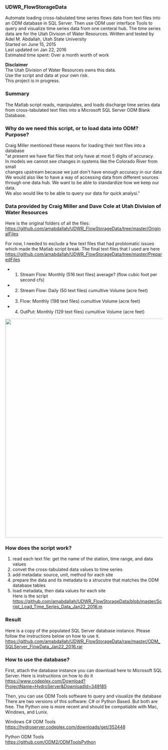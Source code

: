 ### UDWR_FlowStorageData
Automate loading cross-tabulated time series flows data from text files into an ODM database in SQL Server. Then use ODM user interface Tools to query and visualize time series data from one centeral hub. The time series data are for the Utah Division of Water Resources. 
Written and tested by Adel M. Abdallah, Utah State University  
Started on June 15, 2015   
Last updated on Jan 22, 2016   
Estimated time spent: Over a month worth of work  

**Disclaimer**   
The Utah Division of Water Resources owns this data.  
Use the script and data at your own risk.   
This project is in progress.   

### Summary
The Matlab script reads, manipulates, and loads discharge time series data from 
cross-tabulated text files into a Microsoft SQL Server ODM Blank Database. 

### Why do we need this script, or to load data into ODM? Purpose?
Craig Miller mentioned these reaons for loading their text files into a database   
"at present we have flat files that only have at most 5 digits of accuracy.   
In models we cannot see changes in systems like the Colorado River from small   
changes upstream because we just don't have enough accuracy in our data    
We would also like to have a way of accessing data from different sources    
through one data hub.  We want to be able to standardize how we keep our data.  
We also would like to be able to query our data for quick analysi."    

### Data provided by Craig Miller and Dave Cole at Utah Division of Water Resources      
Here is the original folders of all the files:
https://github.com/amabdallah/UDWR_FlowStorageData/tree/master/OriginalFiles    

For now, I needed to exclude a few text files that had problomatic issues which made the Matlab script break. The final text files that I used are here 
https://github.com/amabdallah/UDWR_FlowStorageData/tree/master/PreparedFiles    
* 1. Stream Flow: Monthly (516 text files)   average? (flow cubic foot per second cfs)
* 2. Stream Flow: Daily (50 text files)  cumultive Volume (acre feet)   
* 3. Flow: Monthly (198 text files)  cumultive Volume (acre feet)  
* 4. OutPut: Monthly (129 text files)  cumultive Volume (acre feet)  

<img src="https://github.com/amabdallah/UDWR_FlowStorageData/blob/master/DataLoadingConceptual.JPG" width= "700">     

### How does the script work?
 1. read each text file: get the name of the station, time range, and data values    
 2. convet the cross-tabulated data values to time series   
 3. add metadata: source, unit, method for each site   
 4. prepare the data and its metadata to a strucutre that matches the ODM database tables    
 5. load metadata, then data values for each site   
Here is the script    
https://github.com/amabdallah/UDWR_FlowStorageData/blob/master/Script_Load_Time_Series_Data_Jan22_2016.m

### Result    
Here is a copy of the populated SQL Server database instance. Please follow the instructions below on how to use it.      
https://github.com/amabdallah/UDWR_FlowStorageData/raw/master/ODM_SQLServer_FlowData_Jan22_2016.rar

### How to use the database?  
First, attach the database instance you can download here to Microsoft SQL Server. Here is instructions on how to do it 
https://www.codeplex.com/Download?ProjectName=HydroServer&DownloadId=349185

Then, you can use ODM Tools software to query and visualize the database   
There are two versions of this software: C# or Python Based. But both are free. The Python one is more recent and should be compatiable with Mac, Windows, and Lunix. 

Windows C# ODM Tools    
https://hydroserver.codeplex.com/downloads/get/352448

Python ODM Tools    
https://github.com/ODM2/ODMToolsPython


